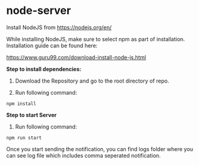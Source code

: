 # node-server

Install NodeJS from https://nodejs.org/en/

While installing NodeJS, make sure to select npm as part of installation. Installation guide can be found here:

https://www.guru99.com/download-install-node-js.html


**Step to install dependencies:**

1. Download the Repository and go to the root directory of repo.

2. Run following command:
```
npm install
```

**Step to start Server**

1. Run following command:
```
npm run start
```

Once you start sending the notification, you can find logs folder where you can see log file which includes comma seperated notification.
